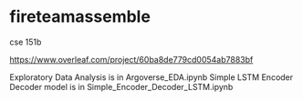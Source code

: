 # fireteamassemble
cse 151b

https://www.overleaf.com/project/60ba8de779cd0054ab7883bf

Exploratory Data Analysis is in Argoverse_EDA.ipynb
Simple LSTM Encoder Decoder model is in Simple_Encoder_Decoder_LSTM.ipynb
